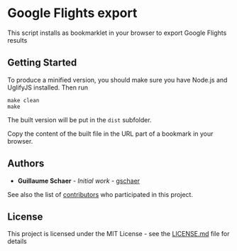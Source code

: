# Google Flights export

This script installs as bookmarklet in your browser to export Google Flights results

## Getting Started

To produce a minified version, you should make sure you have Node.js and UglifyJS installed. Then run

	make clean
	make

The built version will be put in the `dist` subfolder.

Copy the content of the built file in the URL part of a bookmark in your browser.

## Authors

* **Guillaume Schaer** - *Initial work* - [gschaer](https://github.com/gschaer)

See also the list of [contributors](https://github.com/gschaer/GoogleFlightsExport/contributors) who participated in this project.

## License

This project is licensed under the MIT License - see the [LICENSE.md](LICENSE.md) file for details
